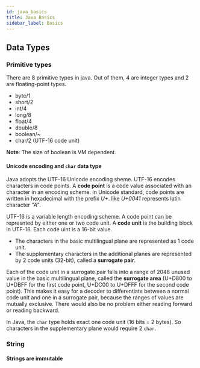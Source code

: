 ```yaml
---
id: java_basics
title: Java Basics
sidebar_label: Basics
---
```


## Data Types

### Primitive types

There are 8 primitive types in java. Out of them, 4 are integer types and 2 are floating-point types.

- byte/1
- short/2
- int/4
- long/8
- float/4
- double/8
- boolean/~
- char/2 (UTF-16 code unit)

**Note**: The size of boolean is VM dependent.

#### Unicode encoding and `char` data type

Java adopts the UTF-16 Unicode encoding sheme. UTF-16 encodes characters in code points. A **code point** is a code value associated with an character in an encoding scheme. In Unicode standard, code points are written in hexadecimal with the prefix _U+_. like _U+0041_ represents latin character _"A"_.

UTF-16 is a variable length encoding scheme. A code point can be represnted by either one or two code unit. A **code unit** is the building block in UTF-16. Each code uint is a 16-bit value.

- The characters in the basic multilingual plane are represented as 1 code unit.
- The supplementary characters in the additional planes are represented by 2 code units (32-bit), called a **surrogate pair**.

Each of the code unit in a surrogate pair falls into a range of 2048 unused value in the basic multilingual plane, called the **surrogate area** (U+D800 to U+DBFF for the first code point, U+DC00 to U+DFFF for the second code point). This makes it easy for a decoder to differentiate between a normal code unit and one in a surrogate pair, because the ranges of values are mutually exclusive. There would also be no problem either reading forward or reading backward.

In Java, the `char` type holds exact one code unit (16 bits = 2 bytes). So characters in the supplementary plane would require 2 `char`.

### String

#### Strings are immutable
